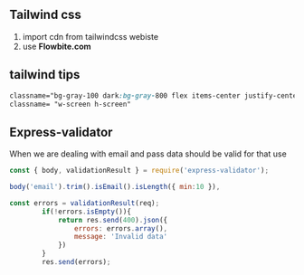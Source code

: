 ## Tailwind css
1. import cdn from tailwindcss webiste
2. use **Flowbite.com**

## tailwind tips 
``` css
classname="bg-gray-100 dark:bg-gray-800 flex items-center justify-center"
classname= "w-screen h-screen"
```

## Express-validator
When we are dealing with email and pass data should be valid for that use 
```js
const { body, validationResult } = require('express-validator');

body('email').trim().isEmail().isLength({ min:10 }),

const errors = validationResult(req);
        if(!errors.isEmpty()){
            return res.send(400).json({
                errors: errors.array(),
                message: 'Invalid data'
            })
        }
        res.send(errors);
```